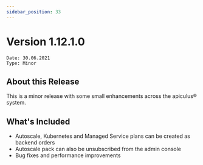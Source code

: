 ```yaml
---
sidebar_position: 33
---
```

# Version 1.12.1.0
```
Date: 30.06.2021
Type: Minor
```

## About this Release

This is a minor release with some small enhancements across the apiculus® system.

## What's Included

- Autoscale, Kubernetes and Managed Service plans can be created as backend orders
- Autoscale pack can also be unsubscribed from the admin console
- Bug fixes and performance improvements




